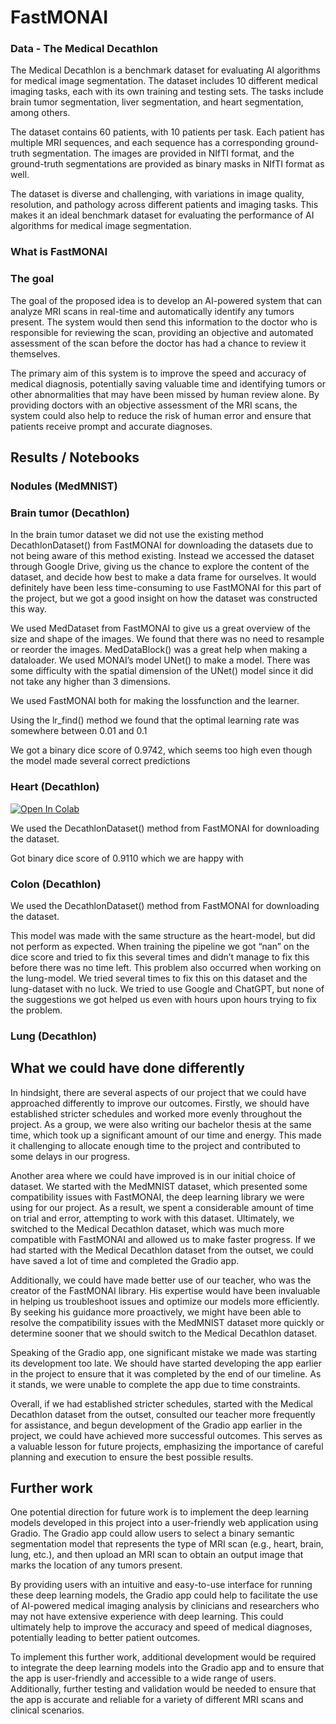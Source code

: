 # FastMONAI

### Data - The Medical Decathlon
The Medical Decathlon is a benchmark dataset for evaluating AI algorithms for medical image segmentation. The dataset includes 10 different medical imaging tasks, each with its own training and testing sets. The tasks include brain tumor segmentation, liver segmentation, and heart segmentation, among others.

The dataset contains 60 patients, with 10 patients per task. Each patient has multiple MRI sequences, and each sequence has a corresponding ground-truth segmentation. The images are provided in NIfTI format, and the ground-truth segmentations are provided as binary masks in NIfTI format as well.

The dataset is diverse and challenging, with variations in image quality, resolution, and pathology across different patients and imaging tasks. This makes it an ideal benchmark dataset for evaluating the performance of AI algorithms for medical image segmentation.

### What is FastMONAI


### The goal
The goal of the proposed idea is to develop an AI-powered system that can analyze MRI scans in real-time and automatically identify any tumors present. The system would then send this information to the doctor who is responsible for reviewing the scan, providing an objective and automated assessment of the scan before the doctor has had a chance to review it themselves.

The primary aim of this system is to improve the speed and accuracy of medical diagnosis, potentially saving valuable time and identifying tumors or other abnormalities that may have been missed by human review alone. By providing doctors with an objective assessment of the MRI scans, the system could also help to reduce the risk of human error and ensure that patients receive prompt and accurate diagnoses.



## Results / Notebooks

### Nodules (MedMNIST) 

### Brain tumor (Decathlon)
In the brain tumor dataset we did not use the existing method DecathlonDataset() from FastMONAI for downloading the datasets due to not being aware of this method existing. Instead we accessed the dataset through Google Drive, giving us the chance to explore the content of the dataset, and decide how best to make a data frame for ourselves. It would definitely have been less time-consuming to use FastMONAI for this part of the project, but we got a good insight on how the dataset was constructed this way. 

We used MedDataset from FastMONAI to give us a great overview of the size and shape of the images. We found that there was no need to resample or reorder the images. MedDataBlock() was a great help when making a dataloader. We used MONAI’s model UNet() to make a model. There was some difficulty with the spatial dimension of the UNet() model since it did not take any higher than 3 dimensions.

We used FastMONAI both for making the lossfunction and the learner.

Using the lr_find() method we found that the optimal learning rate was somewhere between 0.01 and 0.1

We got a binary dice score of 0.9742, which seems too high even though the model made several correct predictions

### Heart (Decathlon)
<a target="_blank" href="https://colab.research.google.com/github/MatiasHolmemoMardal/FastMONAI/blob/main/notebooks/heart_semantic.ipynb">
  <img src="https://colab.research.google.com/assets/colab-badge.svg" alt="Open In Colab"/>
</a>

We used the DecathlonDataset() method from FastMONAI for downloading the dataset. 

Got binary dice score of 0.9110 which we are happy with

### Colon (Decathlon)
We used the DecathlonDataset() method from FastMONAI for downloading the dataset. 

This model was made with the same structure as the heart-model, but did not perform as expected. When training the pipeline we got “nan” on the dice score and tried to fix this several times and didn’t manage to fix this before there was no time left. This problem also occurred when working on the lung-model. We tried several times to fix this on this dataset and the lung-dataset with no luck. We tried to use Google and ChatGPT, but none of the suggestions we got helped us even with hours upon hours trying to fix the problem.

### Lung (Decathlon)

## What we could have done differently
In hindsight, there are several aspects of our project that we could have approached differently to improve our outcomes. Firstly, we should have established stricter schedules and worked more evenly throughout the project. As a group, we were also writing our bachelor thesis at the same time, which took up a significant amount of our time and energy. This made it challenging to allocate enough time to the project and contributed to some delays in our progress.

Another area where we could have improved is in our initial choice of dataset. We started with the MedMNIST dataset, which presented some compatibility issues with FastMONAI, the deep learning library we were using for our project. As a result, we spent a considerable amount of time on trial and error, attempting to work with this dataset. Ultimately, we switched to the Medical Decathlon dataset, which was much more compatible with FastMONAI and allowed us to make faster progress. If we had started with the Medical Decathlon dataset from the outset, we could have saved a lot of time and completed the Gradio app.

Additionally, we could have made better use of our teacher, who was the creator of the FastMONAI library. His expertise would have been invaluable in helping us troubleshoot issues and optimize our models more efficiently. By seeking his guidance more proactively, we might have been able to resolve the compatibility issues with the MedMNIST dataset more quickly or determine sooner that we should switch to the Medical Decathlon dataset.

Speaking of the Gradio app, one significant mistake we made was starting its development too late. We should have started developing the app earlier in the project to ensure that it was completed by the end of our timeline. As it stands, we were unable to complete the app due to time constraints.

Overall, if we had established stricter schedules, started with the Medical Decathlon dataset from the outset, consulted our teacher more frequently for assistance, and begun development of the Gradio app earlier in the project, we could have achieved more successful outcomes. This serves as a valuable lesson for future projects, emphasizing the importance of careful planning and execution to ensure the best possible results.


## Further work

One potential direction for future work is to implement the deep learning models developed in this project into a user-friendly web application using Gradio. The Gradio app could allow users to select a binary semantic segmentation model that represents the type of MRI scan (e.g., heart, brain, lung, etc.), and then upload an MRI scan to obtain an output image that marks the location of any tumors present.

By providing users with an intuitive and easy-to-use interface for running these deep learning models, the Gradio app could help to facilitate the use of AI-powered medical imaging analysis by clinicians and researchers who may not have extensive experience with deep learning. This could ultimately help to improve the accuracy and speed of medical diagnoses, potentially leading to better patient outcomes.

To implement this further work, additional development would be required to integrate the deep learning models into the Gradio app and to ensure that the app is user-friendly and accessible to a wide range of users. Additionally, further testing and validation would be needed to ensure that the app is accurate and reliable for a variety of different MRI scans and clinical scenarios.
